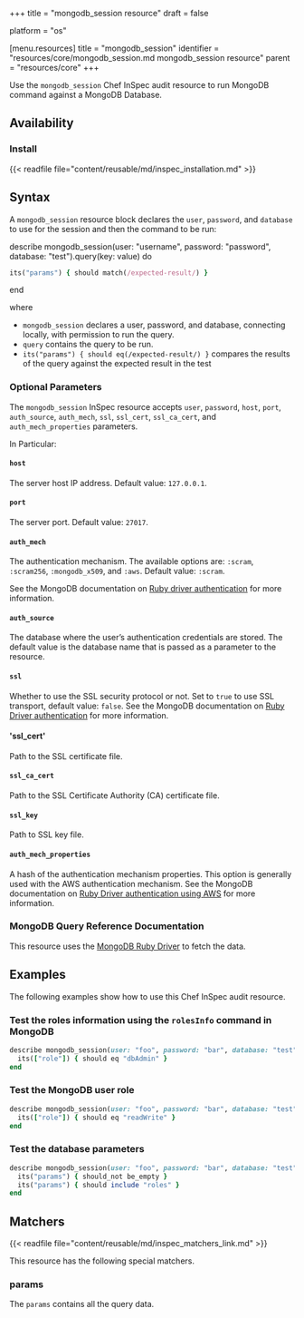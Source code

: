 +++
title = "mongodb_session resource"
draft = false

platform = "os"

[menu.resources]
    title = "mongodb_session"
    identifier = "resources/core/mongodb_session.md mongodb_session resource"
    parent = "resources/core"
+++

Use the `mongodb_session` Chef InSpec audit resource to run MongoDB command against a MongoDB Database.

## Availability

### Install

{{< readfile file="content/reusable/md/inspec_installation.md" >}}

## Syntax

A `mongodb_session` resource block declares the `user`, `password`, and `database` to use for the session and then the command to be run:

  describe mongodb_session(user: "username", password: "password", database: "test").query(key: value) do

```ruby
its("params") { should match(/expected-result/) }
```

  end

where

- `mongodb_session` declares a user, password, and database, connecting locally, with permission to run the query.
- `query` contains the query to be run.
- `its("params") { should eq(/expected-result/) }` compares the results of the query against the expected result in the test

### Optional Parameters

The `mongodb_session` InSpec resource accepts `user`, `password`, `host`, `port`, `auth_source`, `auth_mech`, `ssl`, `ssl_cert`, `ssl_ca_cert`, and `auth_mech_properties` parameters.

In Particular:

#### `host`

The server host IP address. Default value: `127.0.0.1`.

#### `port`

The server port. Default value: `27017`.

#### `auth_mech`

The authentication mechanism. The available options are: `:scram`, `:scram256`, `:mongodb_x509`, and `:aws`. Default value: `:scram`.

See the MongoDB documentation on [Ruby driver authentication](https://docs.mongodb.com/ruby-driver/current/reference/authentication/) for more information.

#### `auth_source`

The database where the user’s authentication credentials are stored. The default value is the database name that is passed as a parameter to the resource.

#### `ssl`

Whether to use the SSL security protocol or not. Set to `true` to use SSL transport, default value: `false`.  See the MongoDB documentation on [Ruby Driver authentication](https://docs.mongodb.com/ruby-driver/current/reference/authentication/#client-certificate-x-509) for more information.

#### 'ssl_cert'

Path to the SSL certificate file.

#### `ssl_ca_cert`

Path to the SSL Certificate Authority (CA) certificate file.

#### `ssl_key`

Path to SSL key file.

#### `auth_mech_properties`

A hash of the authentication mechanism properties. This option is generally used with the AWS authentication mechanism. See the MongoDB documentation on [Ruby Driver authentication using AWS](https://docs.mongodb.com/ruby-driver/current/reference/authentication/#aws) for more information.

### MongoDB Query Reference Documentation

This resource uses the [MongoDB Ruby Driver](https://docs.mongodb.com/ruby-driver/current/reference/authentication/) to fetch the data.

## Examples

The following examples show how to use this Chef InSpec audit resource.

### Test the roles information using the `rolesInfo` command in MongoDB

```ruby
describe mongodb_session(user: "foo", password: "bar", database: "test").query(rolesInfo: "dbAdmin").params["roles"].first do
  its(["role"]) { should eq "dbAdmin" }
end
```

### Test the MongoDB user role

```ruby
describe mongodb_session(user: "foo", password: "bar", database: "test").query(usersInfo: "foo").params["users"].first["roles"].first do
  its(["role"]) { should eq "readWrite" }
end
```

### Test the database parameters

```ruby
describe mongodb_session(user: "foo", password: "bar", database: "test").query(rolesInfo: "dbAdmin") do
  its("params") { should_not be_empty }
  its("params") { should include "roles" }
end
```

## Matchers

{{< readfile file="content/reusable/md/inspec_matchers_link.md" >}}

This resource has the following special matchers.

### params

The `params` contains all the query data.
